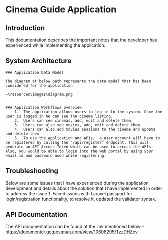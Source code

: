 # Cinema Guide Application

## Introduction
This documentation describes the important notes that the developer has experienced while implementing the application.


## System Architecture

    ### Application Data Model

    The diagram at below path represents the data model that has been considered for the application

    ~\resources\images\diagram.png


    ### Application Workflows overview
        1.	The application allows users to log in to the system. Once the user is logged in he can see the cinema listing.
        2.	Users can see cinemas, add, edit and delete them.
        3.	Users can also see movies, add, edit and delete them.
        4.	Users can also add movies sessions to the cinema and update and delete them
        5.  To use the application and APIs,  a user account will have to be registered by calling the “/api/register” endpoint. This will generate an API Access Token which can be used to access the APIs. Also, you would be able to login into the web portal by using your email id and password used while registering.

## Troubleshooting
Below are some issues that I have experienced during the application development and details about the solution that I have implemented in order to address the issue
    1.	Faced issues with Laravel passport for login/registration functionality, to resolve it, updated the validator syntax.

## API Documentation
The API documentation can be found at the link mentioned below – https://documenter.getpostman.com/view/10608295/TzzDHZev
